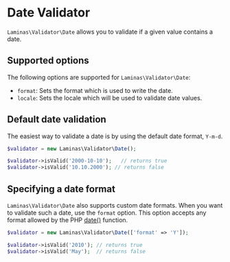 # Date Validator

`Laminas\Validator\Date` allows you to validate if a given value contains a date.

## Supported options

The following options are supported for `Laminas\Validator\Date`:

- `format`: Sets the format which is used to write the date.
- `locale`: Sets the locale which will be used to validate date values.

## Default date validation

The easiest way to validate a date is by using the default date format,
`Y-m-d`.

```php
$validator = new Laminas\Validator\Date();

$validator->isValid('2000-10-10');   // returns true
$validator->isValid('10.10.2000'); // returns false
```

## Specifying a date format

`Laminas\Validator\Date` also supports custom date formats. When you want to
validate such a date, use the `format` option. This option accepts any format
allowed by the PHP [date()](http://php.net/date) function.

```php
$validator = new Laminas\Validator\Date(['format' => 'Y']);

$validator->isValid('2010'); // returns true
$validator->isValid('May');  // returns false
```
